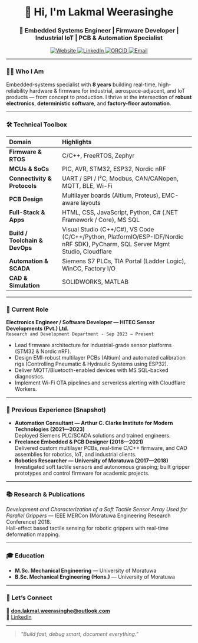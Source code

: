 <h1 align="center">👋 Hi, I'm Lakmal Weerasinghe</h1>
<h3 align="center">🔧 Embedded Systems Engineer | Firmware Developer | Industrial IoT | PCB & Automation Specialist</h3>

<p align="center">
  <a href="https://lakmalweerasinghe.com/">
    <img src="https://img.shields.io/badge/Website-Portfolio-orange?style=flat&logo=google-chrome" alt="Website">
  </a>
  <a href="https://linkedin.com/in/don-lakmal-weerasinghe">
    <img src="https://img.shields.io/badge/LinkedIn-Profile-blue?style=flat&logo=linkedin" alt="LinkedIn">
  </a>
  <a href="https://orcid.org/0000-0004-1372-0207">
    <img src="https://img.shields.io/badge/ORCID-0000--0004--1372--0207-a6ce39?style=flat&logo=orcid" alt="ORCID">
  </a>
  <a href="mailto:don.lakmal.weerasinghe@outlook.com">
    <img src="https://img.shields.io/badge/Email-Contact-green?style=flat&logo=microsoft-outlook" alt="Email">
  </a>
</p>

---

### 👨‍💻 Who I Am
Embedded-systems specialist with **8 years** building real-time, high-reliability hardware & firmware for industrial, aerospace-adjacent, and IoT products — from concept to production. I thrive at the intersection of **robust electronics**, **deterministic software**, and **factory-floor automation**.

---

### 🛠️ Technical Toolbox
| Domain | Highlights |
| :--- | :--- |
| **Firmware & RTOS** | C/C++, FreeRTOS, Zephyr |
| **MCUs & SoCs** | PIC, AVR, STM32, ESP32, Nordic nRF |
| **Connectivity & Protocols** | UART / SPI / I²C, Modbus, CAN/CANopen, MQTT, BLE, Wi-Fi |
| **PCB Design** | Multilayer boards (Altium, Proteus), EMC-aware layouts |
| **Full-Stack & Apps** | HTML, CSS, JavaScript, Python, C# (.NET Framework / Core), MS SQL |
| **Build / Toolchain & DevOps** | Visual Studio (C++/C#), VS Code (C/C++/Python, PlatformIO/ESP-IDF/Nordic nRF SDK), PyCharm, SQL Server Mgmt Studio, Cloudflare |
| **Automation & SCADA** | Siemens S7 PLCs, TIA Portal (Ladder Logic), WinCC, Factory I/O |
| **CAD & Simulation** | SOLIDWORKS, MATLAB |

---

### 🏢 Current Role
**Electronics Engineer / Software Developer — HITEC Sensor Developments (Pvt.) Ltd.**  
`Research and Development Department - Sep 2023 – Present`  
- Lead firmware architecture for industrial-grade sensor platforms (STM32 & Nordic nRF).  
- Design EMI-robust multilayer PCBs (Altium) and automated calibration rigs (Controlling Pneumatic & Hydraulic Systems using ESP32).  
- Deliver MQTT/Bluetooth-enabled devices with MS SQL-backed diagnostics.  
- Implement Wi-Fi OTA pipelines and serverless alerting with Cloudflare Workers.

---

### 🔄 Previous Experience (Snapshot)
- **Automation Consultant — Arthur C. Clarke Institute for Modern Technologies (2021—2023)**  
  Deployed Siemens PLC/SCADA solutions and trained engineers.  
- **Freelance Embedded & PCB Designer (2018—2021)**  
  Delivered custom multilayer PCBs, real-time C/C++ firmware, and CAD assemblies for robotics, IoT, and industrial clients.
- **Robotics Researcher — University of Moratuwa (2017—2018)**  
  Investigated soft tactile sensors and autonomous grasping; built gripper prototypes and control firmware for academic projects.

---

### 📚 Research & Publications
*Development and Characterization of a Soft Tactile Sensor Array Used for Parallel Grippers* — IEEE MERCon (Moratuwa Engineering Research Conference) 2018.  
Hall-effect based tactile sensing for robotic grippers with real-time deformation mapping.  

---

### 🎓 Education
- **M.Sc. Mechanical Engineering** — University of Moratuwa  
- **B.Sc. Mechanical Engineering (Hons.)** — University of Moratuwa  

---

### 🤝 Let’s Connect
💌 **don.lakmal.weerasinghe@outlook.com**  
🔗 [LinkedIn](https://linkedin.com/in/don-lakmal-weerasinghe)

---

> *"Build fast, debug smart, document everything."*
